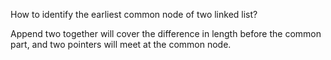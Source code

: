
How to identify the earliest common node of two linked list?  

Append two together will cover the difference in length before the common part, and two pointers will meet at the common node.
